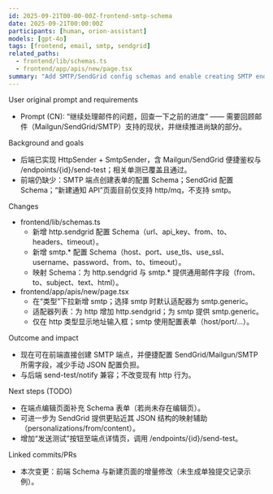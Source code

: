 ```yaml
---
id: 2025-09-21T00-00-00Z-frontend-smtp-schema
date: 2025-09-21T00:00:00Z
participants: [human, orion-assistant]
models: [gpt-4o]
tags: [frontend, email, smtp, sendgrid]
related_paths:
  - frontend/lib/schemas.ts
  - frontend/app/apis/new/page.tsx
summary: "Add SMTP/SendGrid config schemas and enable creating SMTP endpoints in UI"
---
```


User original prompt and requirements
- Prompt (CN): “继续处理邮件的问题，回查一下之前的进度” —— 需要回顾邮件（Mailgun/SendGrid/SMTP）支持的现状，并继续推进尚缺的部分。

Background and goals
- 后端已实现 HttpSender + SmtpSender，含 Mailgun/SendGrid 便捷鉴权与 /endpoints/{id}/send-test；相关单测已覆盖且通过。
- 前端仍缺少：SMTP 端点创建表单的配置 Schema；SendGrid 配置 Schema；“新建通知 API”页面目前仅支持 http/mq，不支持 smtp。

Changes
- frontend/lib/schemas.ts
  - 新增 http.sendgrid 配置 Schema（url、api_key、from、to、headers、timeout）。
  - 新增 smtp.* 配置 Schema（host、port、use_tls、use_ssl、username、password、from、to、timeout）。
  - 映射 Schema：为 http.sendgrid 与 smtp.* 提供通用邮件字段（from、to、subject、text、html）。
- frontend/app/apis/new/page.tsx
  - 在“类型”下拉新增 smtp；选择 smtp 时默认适配器为 smtp.generic。
  - 适配器列表：为 http 增加 http.sendgrid；为 smtp 提供 smtp.generic。
  - 仅在 http 类型显示地址输入框；smtp 使用配置表单（host/port/...）。

Outcome and impact
- 现在可在前端直接创建 SMTP 端点，并便捷配置 SendGrid/Mailgun/SMTP 所需字段，减少手动 JSON 配置负担。
- 与后端 send-test/notify 兼容；不改变现有 http 行为。

Next steps (TODO)
- 在端点编辑页面补充 Schema 表单（若尚未存在编辑页）。
- 可进一步为 SendGrid 提供更贴近其 JSON 结构的映射辅助（personalizations/from/content）。
- 增加“发送测试”按钮至端点详情页，调用 /endpoints/{id}/send-test。

Linked commits/PRs
- 本次变更：前端 Schema 与新建页面的增量修改（未生成单独提交记录示例）。

